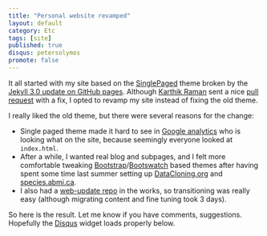 ```yaml
---
title: "Personal website revamped"
layout: default
category: Etc
tags: [site]
published: true
disqus: petersolymos
promote: false
---
```


It all started with my site based on the
[SinglePaged](https://github.com/t413/SinglePaged)
theme broken by the [Jekyll 3.0 update on GitHub pages](https://github.com/blog/2100-github-pages-now-faster-and-simpler-with-jekyll-3-0).
Although [Karthik Raman](https://github.com/karthikraman) sent a
nice [pull request](https://github.com/psolymos/psolymos.github.io/issues/1) with a fix,
I opted to revamp my site instead of fixing the old theme.

I really liked the old theme, but there were several reasons for the change:

* Single paged theme made it hard to see in [Google analytics](www.google.com/analytics) who is looking what on the site, because seemingly everyone looked at `index.html`.
* After a while, I wanted real blog and subpages, and I felt more comfortable tweaking [Bootstrap](http://getbootstrap.com)/[Bootswatch](http://bootswatch.com/) based themes
after having spent some time last summer setting up [DataCloning.org](http://datacloning.org) and [species.abmi.ca](http://species.abmi.ca).
* I also had a [web-update repo](https://github.com/psolymos/web-update) in the works, so transitioning was really easy (although migrating content and fine tuning took 3 days).

So here is the result. Let me know if you have comments, suggestions.
Hopefully the [Disqus](https://disqus.com/) widget loads properly below.

